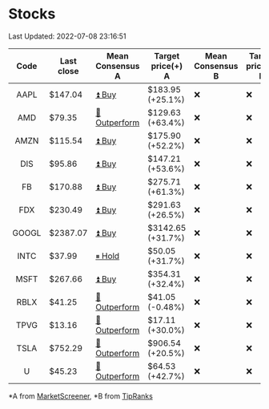 # Stocks
Last Updated: 2022-07-08 23:16:51

|Code|Last close|Mean Consensus A|Target price(+) A|Mean Consensus B|Target price(+) B|
|:--:|-|-|-|-|-|
|AAPL|$147.04|[⏫ Buy](https://m.marketscreener.com/quote/stock/-4849/)|$183.95 (+25.1%)|❌|❌|
|AMD|$79.35|[🔼 Outperform](https://m.marketscreener.com/quote/stock/-19475876/)|$129.63 (+63.4%)|❌|❌|
|AMZN|$115.54|[⏫ Buy](https://m.marketscreener.com/quote/stock/-12864605/)|$175.90 (+52.2%)|❌|❌|
|DIS|$95.86|[⏫ Buy](https://m.marketscreener.com/quote/stock/-4842/)|$147.21 (+53.6%)|❌|❌|
|FB|$170.88|[⏫ Buy](https://m.marketscreener.com/quote/stock/-10547141/)|$275.71 (+61.3%)|❌|❌|
|FDX|$230.49|[⏫ Buy](https://m.marketscreener.com/quote/stock/-12585/)|$291.63 (+26.5%)|❌|❌|
|GOOGL|$2387.07|[⏫ Buy](https://m.marketscreener.com/quote/stock/-24203373/)|$3142.65 (+31.7%)|❌|❌|
|INTC|$37.99|[⏸ Hold](https://m.marketscreener.com/quote/stock/-4829/)|$50.05 (+31.7%)|❌|❌|
|MSFT|$267.66|[⏫ Buy](https://m.marketscreener.com/quote/stock/-4835/)|$354.31 (+32.4%)|❌|❌|
|RBLX|$41.25|[🔼 Outperform](https://m.marketscreener.com/quote/stock/-117793644/)|$41.05 (-0.48%)|❌|❌|
|TPVG|$13.16|[🔼 Outperform](https://m.marketscreener.com/quote/stock/-15933327/)|$17.11 (+30.0%)|❌|❌|
|TSLA|$752.29|[🔼 Outperform](https://m.marketscreener.com/quote/stock/-6344549/)|$906.54 (+20.5%)|❌|❌|
|U|$45.23|[🔼 Outperform](https://m.marketscreener.com/quote/stock/-112492634/)|$64.53 (+42.7%)|❌|❌|


*A from [MarketScreener](https://www.marketscreener.com), *B from [TipRanks](https://www.tipranks.com)

